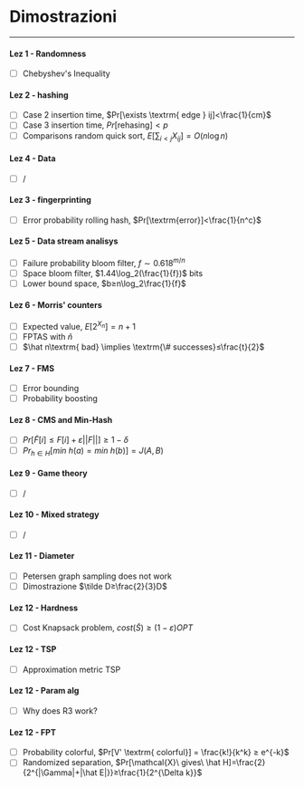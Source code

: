 # Dimostrazioni
---

#### Lez 1 - Randomness
- [ ]  Chebyshev's Inequality

#### Lez 2 - hashing
- [ ]  Case 2 insertion time, $Pr[\exists \textrm{ edge } ij]<\frac{1}{cm}$
- [ ]  Case 3 insertion time, $Pr[\textrm{rehasing}]<p$
- [ ]  Comparisons random quick sort, $E\left[\sum_{i<j}X_{ij}\right]=O(n\log n)$

#### Lez 4 - Data
- [ ]  /

#### Lez 3 - fingerprinting
- [ ]  Error probability rolling hash, $Pr[\textrm{error}]<\frac{1}{n^c}$

#### Lez 5 - Data stream analisys
- [ ]  Failure probability bloom filter, $f\sim0.618^{m/n}$
- [ ]  Space bloom filter, $1.44\log_2(\frac{1}{f})$ bits
- [ ]  Lower bound space, $b≥n\log_2\frac{1}{f}$

#### Lez 6 - Morris' counters
- [ ]  Expected value, $E[2^{X_n}]=n+1$
- [ ]  FPTAS with $\tilde n$
- [ ]  $\hat n\textrm{ bad} \implies \textrm{\# successes}≤\frac{t}{2}$

#### Lez 7 - FMS
- [ ]  Error bounding
- [ ]  Probability boosting

#### Lez 8 - CMS and Min-Hash
- [ ]  $Pr\left[\tilde F[i]≤F[i]+\varepsilon ||F||\right]≥1-\delta$
- [ ]  $Pr_{h\in H}[min\ h(a)=min\ h(b)]=J(A,B)$

#### Lez 9 - Game theory
- [ ]  /

#### Lez 10 - Mixed strategy
- [ ]  /

#### Lez 11 - Diameter
- [ ]  Petersen graph sampling does not work
- [ ]  Dimostrazione $\tilde D≥\frac{2}{3}D$

#### Lez 12 - Hardness
- [ ]  Cost Knapsack problem, $cost(\tilde S)≥(1-\varepsilon)OPT$

#### Lez 12 - TSP
- [ ]  Approximation metric TSP

#### Lez 12 - Param alg
- [ ]  Why does R3 work?

#### Lez 12 - FPT
- [ ]  Probability colorful, $Pr[V' \textrm{ colorful}] = \frac{k!}{k^k} ≥ e^{-k}$
- [ ]  Randomized separation, $Pr[\mathcal{X}\ gives\ \hat H]=\frac{2}{2^{|\Gamma|+|\hat E|}}≥\frac{1}{2^{\Delta k}}$